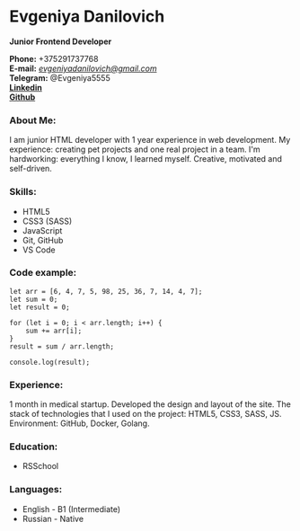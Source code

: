 # Evgeniya Danilovich
**Junior Frontend Developer**

**Phone:** +375291737768   
**E-mail:** *evgeniyadanilovich@gmail.com*  
**Telegram:** @Evgeniya5555  
**[Linkedin](https://www.linkedin.com/in/evgeniya-danilovich-989718212/)**  
**[Github](https://github.com/EvgeniyaDanilovich)** 

### About Me:
I am junior HTML developer with 1 year experience in web development. My experience: creating pet projects and one real project in a team. I'm hardworking: everything I know, I learned myself. Creative, motivated and self-driven.

### Skills:
* HTML5 
* CSS3  (SASS)
* JavaScript 
* Git, GitHub
* VS Code

### Code example:
```
let arr = [6, 4, 7, 5, 98, 25, 36, 7, 14, 4, 7];
let sum = 0;
let result = 0;

for (let i = 0; i < arr.length; i++) {
	sum += arr[i];
}
result = sum / arr.length;

console.log(result);
```

### Experience:
1 month in medical startup.
Developed the design and layout of the site.
The stack of technologies that I used on the project: HTML5, CSS3, SASS, JS.
Environment: GitHub, Docker, Golang.

### Education: 
* RSSchool

### Languages:    
* English -  B1 (Intermediate)
* Russian - Native
